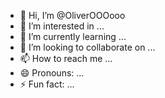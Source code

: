 - 👋 Hi, I’m @OliverOOOooo
- 👀 I’m interested in ...
- 🌱 I’m currently learning ...
- 💞️ I’m looking to collaborate on ...
- 📫 How to reach me ...
- 😄 Pronouns: ...
- ⚡ Fun fact: ...

<!---
OliverOOOooo/OliverOOOooo is a ✨ special ✨ repository because its `README.md` (this file) appears on your GitHub profile.
You can click the Preview link to take a look at your changes.
--->
